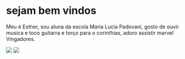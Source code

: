 # sejam bem vindos 

Meu é Esther, sou aluna da escola Maria Lucia Padovani, gosto de ouvir musica e toco guitarra e torço para o corinthias, adoro assistir marvel Vingadores.




![](https://media1.tenor.com/m/tiZXjdtJUIkAAAAC/robert-downey-jr-tony-stark.gif)
![](https://media.tenor.com/biB4OIcEhDcAAAAi/playing-guitar-cat.gif)
